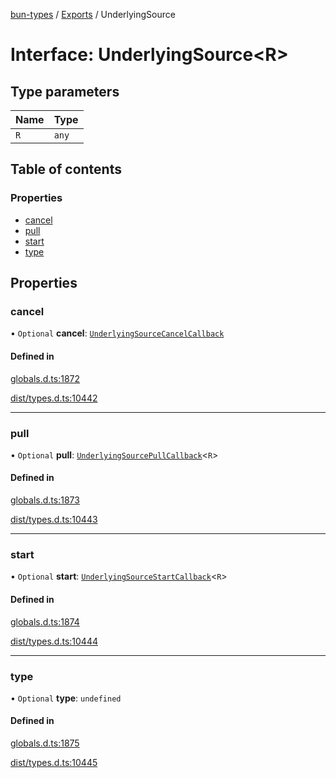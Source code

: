 [bun-types](../README.md) / [Exports](../modules.md) / UnderlyingSource

# Interface: UnderlyingSource<R\>

## Type parameters

| Name | Type |
| :------ | :------ |
| `R` | `any` |

## Table of contents

### Properties

- [cancel](UnderlyingSource.md#cancel)
- [pull](UnderlyingSource.md#pull)
- [start](UnderlyingSource.md#start)
- [type](UnderlyingSource.md#type)

## Properties

### cancel

• `Optional` **cancel**: [`UnderlyingSourceCancelCallback`](UnderlyingSourceCancelCallback.md)

#### Defined in

[globals.d.ts:1872](https://github.com/valgaze/bun-types/blob/5e53f27/globals.d.ts#L1872)

[dist/types.d.ts:10442](https://github.com/valgaze/bun-types/blob/5e53f27/dist/types.d.ts#L10442)

___

### pull

• `Optional` **pull**: [`UnderlyingSourcePullCallback`](UnderlyingSourcePullCallback.md)<`R`\>

#### Defined in

[globals.d.ts:1873](https://github.com/valgaze/bun-types/blob/5e53f27/globals.d.ts#L1873)

[dist/types.d.ts:10443](https://github.com/valgaze/bun-types/blob/5e53f27/dist/types.d.ts#L10443)

___

### start

• `Optional` **start**: [`UnderlyingSourceStartCallback`](UnderlyingSourceStartCallback.md)<`R`\>

#### Defined in

[globals.d.ts:1874](https://github.com/valgaze/bun-types/blob/5e53f27/globals.d.ts#L1874)

[dist/types.d.ts:10444](https://github.com/valgaze/bun-types/blob/5e53f27/dist/types.d.ts#L10444)

___

### type

• `Optional` **type**: `undefined`

#### Defined in

[globals.d.ts:1875](https://github.com/valgaze/bun-types/blob/5e53f27/globals.d.ts#L1875)

[dist/types.d.ts:10445](https://github.com/valgaze/bun-types/blob/5e53f27/dist/types.d.ts#L10445)
